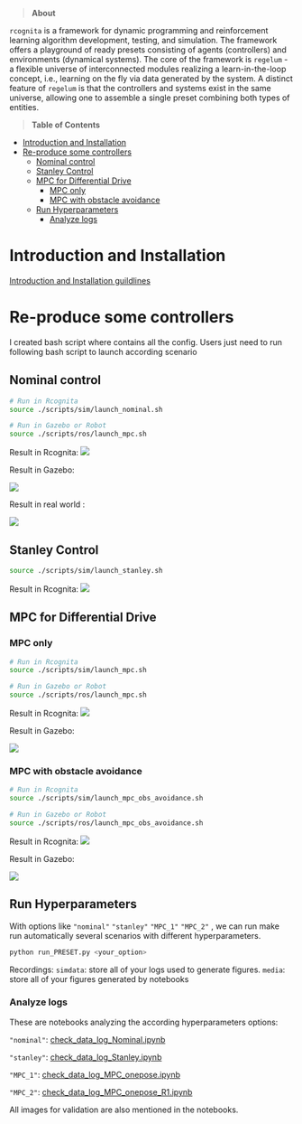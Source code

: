>**About**

 `rcognita` is a framework for dynamic programming and reinforcement learning algorithm development, testing, and simulation. The framework offers a playground of ready presets consisting of agents (controllers) and environments (dynamical systems). The core of the framework is `regelum` - a flexible universe of interconnected modules realizing a learn-in-the-loop concept, i.e., learning on the fly via data generated by the system. A distinct feature of `regelum` is that the controllers and systems exist in the same universe, allowing one to assemble a single preset combining both types of entities.

> **Table of Contents**

- [Introduction and Installation](#introduction-and-installation)
- [Re-produce some controllers](#re-produce-some-controllers)
  - [Nominal control](#nominal-control)
  - [Stanley Control](#stanley-control)
  - [MPC for Differential Drive](#mpc-for-differential-drive)
    - [MPC only](#mpc-only)
    - [MPC with obstacle avoidance](#mpc-with-obstacle-avoidance)
  - [Run Hyperparameters](#run-hyperparameters)
    - [Analyze logs](#analyze-logs)


# Introduction and Installation

[Introduction and Installation guildlines](docs\INTRODUCTION.rst)

# Re-produce some controllers
I created bash script where contains all the config. Users just need to run following bash script to launch according scenario

## Nominal control
```bash
# Run in Rcognita
source ./scripts/sim/launch_nominal.sh

# Run in Gazebo or Robot
source ./scripts/ros/launch_mpc.sh
```

Result in Rcognita:
<img src="simdata_bk/Nominal.svg">


Result in Gazebo:

<img src="simdata_bk/Nominal.gif"/>


Result in real world :

<img src="simdata_bk/Nominal_real_robot.gif"/>


## Stanley Control
```bash
source ./scripts/sim/launch_stanley.sh
```

Result in Rcognita:
<img src="simdata_bk/Stanley.svg">

## MPC for Differential Drive
### MPC only
```bash
# Run in Rcognita
source ./scripts/sim/launch_mpc.sh

# Run in Gazebo or Robot
source ./scripts/ros/launch_mpc.sh
```

Result in Rcognita:
<img src="simdata_bk/MPC.svg">

Result in Gazebo:

<img src="simdata_bk/MPC.gif"/>


### MPC with obstacle avoidance
```bash
# Run in Rcognita
source ./scripts/sim/launch_mpc_obs_avoidance.sh

# Run in Gazebo or Robot
source ./scripts/ros/launch_mpc_obs_avoidance.sh
```

Result in Rcognita:
<img src="simdata_bk/MPC_obstacle_avoidance.svg">

Result in Gazebo:

<img src="simdata_bk/MPC_obs_ros_150-speed.gif"/>

## Run Hyperparameters
With options like 
`"nominal"`
`"stanley"`
`"MPC_1"`
`"MPC_2"`
, we can run make run automatically several scenarios with different hyperparameters.

```bash
python run_PRESET.py <your_option>
```

Recordings:
`simdata`: store all of your logs used to generate figures.
`media`: store all of your figures generated by notebooks

### Analyze logs
These are notebooks analyzing the according hyperparameters options:

`"nominal"`: [check_data_log_Nominal.ipynb](notebooks/check_data_log_Nominal.ipynb)

`"stanley"`: [check_data_log_Stanley.ipynb](notebooks/check_data_log_Stanley.ipynb)

`"MPC_1"`: [check_data_log_MPC_onepose.ipynb](notebooks/check_data_log_MPC_onepose.ipynb)

`"MPC_2"`: [check_data_log_MPC_onepose_R1.ipynb](notebooks/check_data_log_MPC_onepose_R1.ipynb)

All images for validation are also mentioned in the notebooks.
